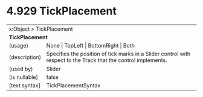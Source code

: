 <html dir="LTR" xmlns:mshelp="http://msdn.microsoft.com/mshelp" xmlns:ddue="http://ddue.schemas.microsoft.com/authoring/2003/5" xmlns:xlink="http://www.w3.org/1999/xlink" xmlns:tool="http://www.microsoft.com/tooltip">

<body>
 <input type="hidden" id="userDataCache" class="userDataStyle">
 <input type="hidden" id="hiddenScrollOffset">
 <img id="dropDownImage" style="display:none; height:0; width:0;" src="../local/drpdown.gif">
 <img id="dropDownHoverImage" style="display:none; height:0; width:0;" src="../local/drpdown_orange.gif">
 <img id="collapseImage" style="display:none; height:0; width:0;" src="../local/collapse.gif">
 <img id="expandImage" style="display:none; height:0; width:0;" src="../local/exp.gif">
 <img id="collapseAllImage" style="display:none; height:0; width:0;" src="../local/collall.gif">
 <img id="expandAllImage" style="display:none; height:0; width:0;" src="../local/expall.gif">
 <img id="copyImage" style="display:none; height:0; width:0;" src="../local/copycode.gif">
 <img id="copyHoverImage" style="display:none; height:0; width:0;" src="../local/copycodeHighlight.gif">
 <div id="header"><h1 class="heading">4.929 TickPlacement</h1></div>

 <div id="mainSection">
 <div id="mainBody">
 <div id="allHistory" class="saveHistory" onsave="saveAll()" onload="loadAll()"></div>
 <p xmlns:wsd="http://wsdev.schemas.microsoft.com/authoring/2008/2" xmlns:msxsl="urn:schemas-microsoft-com:xslt" xmlns:script="urn:script" xmlns:build="urn:build">
 </p>
 <div id="sectionSection0" class="section" name="collapseableSection">
 <content xmlns="http://ddue.schemas.microsoft.com/authoring/2003/5" xmlns:wsd="http://wsdev.schemas.microsoft.com/authoring/2008/2" xmlns:msxsl="urn:schemas-microsoft-com:xslt" xmlns:script="urn:script" xmlns:build="urn:build">
 </content>
 </div>
 <div id="sectionSection1" class="section" name="collapseableSection">
 <content xmlns="http://ddue.schemas.microsoft.com/authoring/2003/5" xmlns:wsd="http://wsdev.schemas.microsoft.com/authoring/2008/2" xmlns:msxsl="urn:schemas-microsoft-com:xslt" xmlns:script="urn:script" xmlns:build="urn:build">
 <table class="ProtocolAuthoredTable" xmlns="">
 <tr><td colspan="2">
<mshelp:link keywords="c0d383e4-fcdb-4546-a06b-81c262fe2a5e" tabindex="0">x:Object</mshelp:link> &gt; <mshelp:link keywords="ebd94dbb-1aac-4ea5-bef3-95082203fdbf" tabindex="0">TickPlacement</mshelp:link> </td>
 </tr>
 <tr><td colspan="2">
 <b>TickPlacement</b> </td>
 </tr>
 <tr><td><div class="indent0">(usage)</div></td>
 <td><mshelp:link keywords="3183147c-2994-49f4-97c4-7790575a1e35" tabindex="0">None</mshelp:link> | <mshelp:link keywords="3183147c-2994-49f4-97c4-7790575a1e35" tabindex="0">TopLeft</mshelp:link> | <mshelp:link keywords="3183147c-2994-49f4-97c4-7790575a1e35" tabindex="0">BottomRight</mshelp:link> | <mshelp:link keywords="3183147c-2994-49f4-97c4-7790575a1e35" tabindex="0">Both</mshelp:link></td>
 </tr>
 <tr><td><div class="indent0">(description)</div></td>
 <td>Specifies the position of tick marks in a Slider control with respect to the Track that the control implements.</td>
 </tr>
 <tr><td><div class="indent0">(used by)</div></td>
 <td><mshelp:link keywords="29bc9bb4-b672-4a86-bcb2-11754dacd65f" tabindex="0">Slider</mshelp:link></td>
 </tr>
 <tr><td><div class="indent0">[is nullable]</div></td>
 <td>false</td>
 </tr>
 <tr><td><div class="indent0">[text syntax]</div></td>
 <td><mshelp:link keywords="3183147c-2994-49f4-97c4-7790575a1e35" tabindex="0">TickPlacementSyntax</mshelp:link></td>
 </tr>
</table>
 </content>
 </div>
 <!--[if gte IE 5]>
 <tool:tip element="languageFilterToolTip" avoidmouse="false"/>
 <![endif]-->
 </div>
 <a name="feedback"></a><span></span>
 </div>
</body></html>
